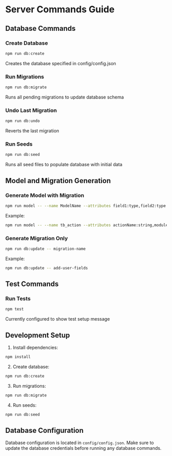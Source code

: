 # Server Commands Guide

## Database Commands

### Create Database
```bash
npm run db:create
```
Creates the database specified in config/config.json

### Run Migrations
```bash
npm run db:migrate
```
Runs all pending migrations to update database schema

### Undo Last Migration
```bash
npm run db:undo
```
Reverts the last migration

### Run Seeds
```bash
npm run db:seed
```
Runs all seed files to populate database with initial data

## Model and Migration Generation

### Generate Model with Migration
```bash
npm run model -- --name ModelName --attributes field1:type,field2:type
```
Example:
```bash
npm run model -- --name tb_action --attributes actionName:string,module:string
```

### Generate Migration Only
```bash
npm run db:update -- migration-name
```
Example:
```bash
npm run db:update -- add-user-fields
```

## Test Commands

### Run Tests
```bash
npm test
```
Currently configured to show test setup message

## Development Setup

1. Install dependencies:
```bash
npm install
```

2. Create database:
```bash
npm run db:create
```

3. Run migrations:
```bash
npm run db:migrate
```

4. Run seeds:
```bash
npm run db:seed
```

## Database Configuration

Database configuration is located in `config/config.json`. Make sure to update the database credentials before running any database commands.